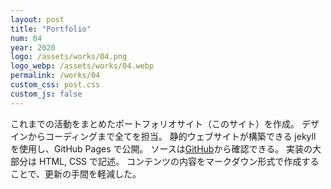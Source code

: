```yaml
---
layout: post
title: "Portfolio"
num: 04
year: 2020
logo: /assets/works/04.png
logo_webp: /assets/works/04.webp
permalink: /works/04
custom_css: post.css
custom_js: false
---
```


これまでの活動をまとめたポートフォリオサイト（このサイト）を作成。
デザインからコーディングまで全てを担当。
静的ウェブサイトが構築できる jekyll を使用し、GitHub Pages で公開。
ソースは[GitHub][github-url]から確認できる。
実装の大部分は HTML, CSS で記述。
コンテンツの内容をマークダウン形式で作成することで、更新の手間を軽減した。

[github-url]: https://jekyllrb.com/docs/home
